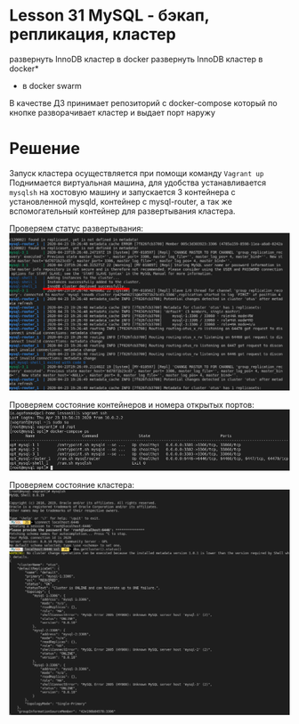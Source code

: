 # Lesson 31 MySQL - бэкап, репликация, кластер

развернуть InnoDB кластер в docker
развернуть InnoDB кластер в docker*
* в docker swarm

В качестве ДЗ принимает репозиторий с docker-compose
который по кнопке разворачивает кластер и выдает порт наружу

# Решение

Запуск кластера осуществляется при помощи команду `Vagrant up`
Поднимается виртуальная машина, для удобства устанавливается `mysqlsh` на хостовую машину и запускается 3 контейнера с установленной mysqld,  контейнер с  mysql-router, а так же вспомогательный контейнер для развертывания кластера.

Проверяем статус развертывания:
![docker](images/deploy.png)

Проверяем состояние контейнеров и номера открытых портов:
![docker](images/docker.png)

Проверяем состояние кластера:
![cluster](images/cluster.png)

